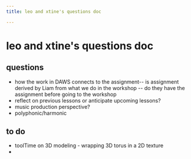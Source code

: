 ```yaml
---
title: leo and xtine's questions doc

---
```


# leo and xtine's questions doc

## questions
* how the work in DAWS connects to the assignment-- is assignment derived by Liam from what we do in the workshop -- do they have the assignment before going to the workshop
* reflect on previous lessons or anticipate upcoming lessons?
* music production perspective?
* polyphonic/harmonic


## to do
* toolTime on 3D modeling - wrapping 3D torus in a 2D texture
* 